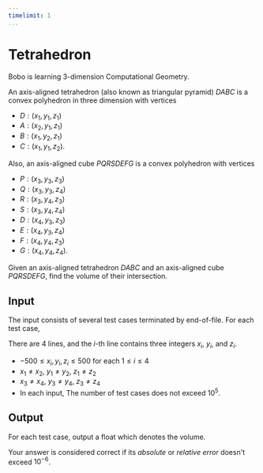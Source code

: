 ```yaml
---
timelimit: 1
...
```


# Tetrahedron

Bobo is learning 3-dimension Computational Geometry.

An axis-aligned tetrahedron (also known as triangular pyramid) $DABC$ is a convex polyhedron in three dimension with vertices

* $D: (x_1, y_1, z_1)$
* $A: (x_2, y_1, z_1)$
* $B: (x_1, y_2, z_1)$
* $C: (x_1, y_1, z_2)$.

Also, an axis-aligned cube $PQRSDEFG$ is a convex polyhedron with vertices

* $P: (x_3, y_3, z_3)$
* $Q: (x_3, y_3, z_4)$
* $R: (x_3, y_4, z_3)$
* $S: (x_3, y_4, z_4)$
* $D: (x_4, y_3, z_3)$
* $E: (x_4, y_3, z_4)$
* $F: (x_4, y_4, z_3)$
* $G: (x_4, y_4, z_4)$.

Given an axis-aligned tetrahedron $DABC$ and an axis-aligned cube $PQRSDEFG$, find the volume of their intersection.

## Input

The input consists of several test cases terminated by end-of-file. For each test case,

There are $4$ lines, and the $i$-th line contains three integers $x_i$, $y_i$, and $z_i$.

* $-500 \leq x_i, y_i, z_i \leq 500$ for each $1 \leq i \leq 4$
* $x_1 \neq x_2$, $y_1 \neq y_2$, $z_1 \neq z_2$
* $x_3 \neq x_4$, $y_3 \neq y_4$, $z_3 \neq z_4$
* In each input, The number of test cases does not exceed $10^5$.

## Output

For each test case, output a float which denotes the volume.

Your answer is considered correct if its *absolute* or *relative error* doesn't exceed $10^{-6}$.

<!--SAMPLES-->
